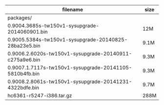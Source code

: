 filename|size
--------|----
packages/|
0.9004.3685s-tw150v1-sysupgrade-2014060901.bin|12M
0.9005.5384s-tw150v1-sysupgrade-20140825-28ba23e5.bin|9.1M
0.9006.2.6020s-tw150v1-sysupgrade-20140911-c275a9e6.bin|9.3M
0.9007.1.7117s-tw150v1-sysupgrade-20141105-5810b4fb.bin|9.3M
0.9008.2.8061s-tw150v1-sysupgrade-20141231-4322bdfe.bin|9.7M
hc6361-r5247-i386.tar.gz|288M
